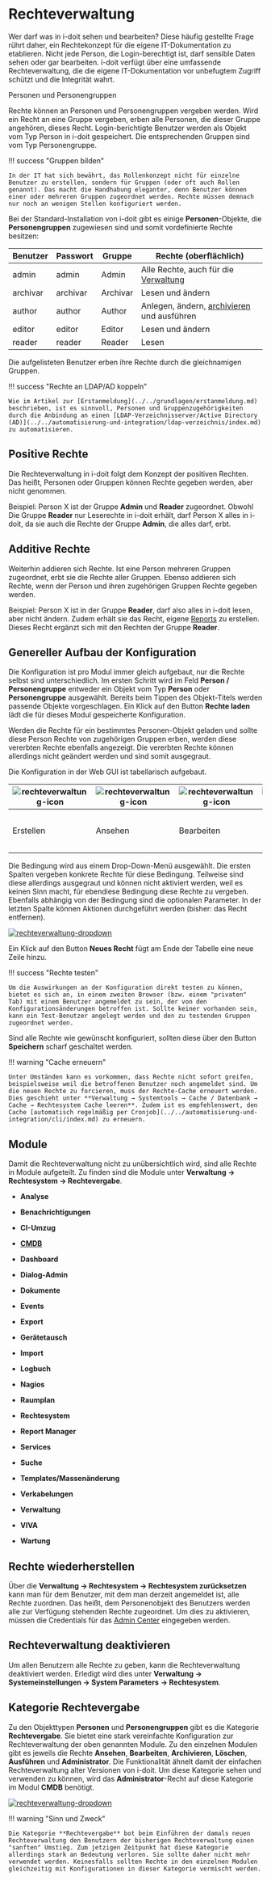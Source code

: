 # Rechteverwaltung

Wer darf was in i-doit sehen und bearbeiten?
Diese häufig gestellte Frage rührt daher, ein Rechtekonzept für die eigene IT-Dokumentation zu etablieren.
Nicht jede Person, die Login-berechtigt ist, darf sensible Daten sehen oder gar bearbeiten.
i-doit verfügt über eine umfassende Rechteverwaltung, die die eigene IT-Dokumentation vor unbefugtem Zugriff schützt und die Integrität wahrt.

Personen und Personengruppen

Rechte können an Personen und Personengruppen vergeben werden. Wird ein Recht an eine Gruppe vergeben, erben alle Personen, die dieser Gruppe angehören, dieses Recht. Login-berichtigte Benutzer werden als Objekt vom Typ Person in i-doit gespeichert. Die entsprechenden Gruppen sind vom Typ Personengruppe.

!!! success "Gruppen bilden"

    In der IT hat sich bewährt, das Rollenkonzept nicht für einzelne Benutzer zu erstellen, sondern für Gruppen (oder oft auch Rollen genannt). Das macht die Handhabung eleganter, denn Benutzer können einer oder mehreren Gruppen zugeordnet werden. Rechte müssen demnach nur noch an wenigen Stellen konfiguriert werden.

Bei der Standard-Installation von i-doit gibt es einige **Personen**\-Objekte, die **Personengruppen** zugewiesen sind und somit vordefinierte Rechte besitzen:

| Benutzer | Passwort | Gruppe | Rechte (oberflächlich) |
| --- | --- | --- | --- |
| admin | admin | Admin | Alle Rechte, auch für die [Verwaltung](../../administration/verwaltung/index.md) |
| archivar | archivar | Archivar | Lesen und ändern |
| author | author | Author | Anlegen, ändern, [archivieren](../../grundlagen/lebens-und-dokumentationszyklus.md) und ausführen |
| editor | editor | Editor | Lesen und ändern |
| reader | reader | Reader | Lesen |

Die aufgelisteten Benutzer erben ihre Rechte durch die gleichnamigen Gruppen.

!!! success "Rechte an LDAP/AD koppeln"

    Wie im Artikel zur [Erstanmeldung](../../grundlagen/erstanmeldung.md) beschrieben, ist es sinnvoll, Personen und Gruppenzugehörigkeiten durch die Anbindung an einen [LDAP-Verzeichnisserver/Active Directory (AD)](../../automatisierung-und-integration/ldap-verzeichnis/index.md) zu automatisieren.

Positive Rechte
---------------

Die Rechteverwaltung in i-doit folgt dem Konzept der positiven Rechten. Das heißt, Personen oder Gruppen können Rechte gegeben werden, aber nicht genommen.

Beispiel: Person X ist der Gruppe **Admin** und **Reader** zugeordnet. Obwohl Die Gruppe **Reader** nur Leserechte in i-doit erhält, darf Person X alles in i-doit, da sie auch die Rechte der Gruppe **Admin**, die alles darf, erbt.

Additive Rechte
---------------

Weiterhin addieren sich Rechte. Ist eine Person mehreren Gruppen zugeordnet, erbt sie die Rechte aller Gruppen. Ebenso addieren sich Rechte, wenn der Person und ihren zugehörigen Gruppen Rechte gegeben werden.

Beispiel: Person X ist in der Gruppe **Reader**, darf also alles in i-doit lesen, aber nicht ändern. Zudem erhält sie das Recht, eigene [Reports](../../auswertungen/report-manager.md) zu erstellen. Dieses Recht ergänzt sich mit den Rechten der Gruppe **Reader**.

Genereller Aufbau der Konfiguration
-----------------------------------

Die Konfiguration ist pro Modul immer gleich aufgebaut, nur die Rechte selbst sind unterschiedlich. Im ersten Schritt wird im Feld **Person / Personengruppe** entweder ein Objekt vom Typ **Person** oder **Personengruppe** ausgewählt. Bereits beim Tippen des Objekt-Titels werden passende Objekte vorgeschlagen. Ein Klick auf den Button **Rechte laden** lädt die für dieses Modul gespeicherte Konfiguration.

Werden die Rechte für ein bestimmtes Personen-Objekt geladen und sollte diese Person Rechte von zugehörigen Gruppen erben, werden diese vererbten Rechte ebenfalls angezeigt. Die vererbten Rechte können allerdings nicht geändert werden und sind somit ausgegraut.

Die Konfiguration in der Web GUI ist tabellarisch aufgebaut.

| ![rechteverwaltung-icon](../../assets/images/de/effizientes-dokumentieren/rechteverwaltung/1-rv.png) | ![rechteverwaltung-icon](../../assets/images/de/effizientes-dokumentieren/rechteverwaltung/2-rv.png) | ![rechteverwaltung-icon](../../assets/images/de/effizientes-dokumentieren/rechteverwaltung/3-rv.png) | ![rechteverwaltung-icon](../../assets/images/de/effizientes-dokumentieren/rechteverwaltung/4-rv.png) | ![rechteverwaltung-icon](../../assets/images/de/effizientes-dokumentieren/rechteverwaltung/5-rv.png) | ![rechteverwaltung-icon](../../assets/images/de/effizientes-dokumentieren/rechteverwaltung/5-rv.png) | ![rechteverwaltung-icon](../../assets/images/de/effizientes-dokumentieren/rechteverwaltung/7-rv.png) | Bedingung | Parameter | Aktion |
| --- | --- | --- | --- | --- | --- | --- | --- | --- | --- |
| Erstellen | Ansehen | Bearbeiten | Archivieren | Löschen | Ausführen | Administrator | Um welchen Bereich geht es? | Optionale Parameter | ![rechteverwaltung-icon](../../assets/images/de/effizientes-dokumentieren/rechteverwaltung/8-rv.png) Recht entfernen |

Die Bedingung wird aus einem Drop-Down-Menü ausgewählt. Die ersten Spalten vergeben konkrete Rechte für diese Bedingung. Teilweise sind diese allerdings ausgegraut und können nicht aktiviert werden, weil es keinen Sinn macht, für ebendiese Bedingung diese Rechte zu vergeben. Ebenfalls abhängig von der Bedingung sind die optionalen Parameter. In der letzten Spalte können Aktionen durchgeführt werden (bisher: das Recht entfernen).

[![rechteverwaltung-dropdown](../../assets/images/de/effizientes-dokumentieren/rechteverwaltung/9-rv.png)](../../assets/images/de/effizientes-dokumentieren/rechteverwaltung/9-rv.png)

Ein Klick auf den Button **Neues Recht** fügt am Ende der Tabelle eine neue Zeile hinzu.

!!! success "Rechte testen"

    Um die Auswirkungen an der Konfiguration direkt testen zu können, bietet es sich an, in einem zweiten Browser (bzw. einem "privaten" Tab) mit einem Benutzer angemeldet zu sein, der von den Konfigurationsänderungen betroffen ist. Sollte keiner vorhanden sein, kann ein Test-Benutzer angelegt werden und den zu testenden Gruppen zugeordnet werden.

Sind alle Rechte wie gewünscht konfiguriert, sollten diese über den Button **Speichern** scharf geschaltet werden.

!!! warning "Cache erneuern"

    Unter Umständen kann es vorkommen, dass Rechte nicht sofort greifen, beispielsweise weil die betroffenen Benutzer noch angemeldet sind. Um die neuen Rechte zu forcieren, muss der Rechte-Cache erneuert werden. Dies geschieht unter **Verwaltung → Systemtools → Cache / Datenbank → Cache → Rechtesystem Cache leeren**. Zudem ist es empfehlenswert, den Cache [automatisch regelmäßig per Cronjob](../../automatisierung-und-integration/cli/index.md) zu erneuern.

Module
------

Damit die Rechteverwaltung nicht zu unübersichtlich wird, sind alle Rechte in Module aufgeteilt. Zu finden sind die Module unter **Verwaltung → Rechtesystem → Rechtevergabe**.

*   **Analyse**

*   **Benachrichtigungen**

*   **CI-Umzug**

*   **[CMDB](../../effizientes-dokumentieren/rechteverwaltung/cmdb.md)**

*   **Dashboard**

*   **Dialog-Admin**

*   **Dokumente**

*   **Events**

*   **Export**

*   **Gerätetausch**

*   **Import**

*   **Logbuch**

*   **Nagios**

*   **Raumplan**

*   **Rechtesystem**

*   **Report Manager**

*   **Services**

*   **Suche**

*   **Templates/Massenänderung**

*   **Verkabelungen**

*   **Verwaltung**

*   **VIVA**

*   **Wartung**

Rechte wiederherstellen
-----------------------

Über die **Verwaltung → Rechtesystem → Rechtesystem zurücksetzen** kann man für dem Benutzer, mit dem man derzeit angemeldet ist, alle Rechte zuordnen. Das heißt, dem Personenobjekt des Benutzers werden alle zur Verfügung stehenden Rechte zugeordnet. Um dies zu aktivieren, müssen die Credentials für das [Admin Center](../../administration/admin-center.md) eingegeben werden.

Rechteverwaltung deaktivieren
-----------------------------

Um allen Benutzern alle Rechte zu geben, kann die Rechteverwaltung deaktiviert werden. Erledigt wird dies unter **Verwaltung → Systemeinstellungen → System Parameters** **→ Rechtesystem**.

Kategorie Rechtevergabe
-----------------------

Zu den Objekttypen **Personen** und **Personengruppen** gibt es die Kategorie **Rechtevergabe**. Sie bietet eine stark vereinfachte Konfiguration zur Rechteverwaltung der oben genannten Module. Zu den einzelnen Modulen gibt es jeweils die Rechte **Ansehen**, **Bearbeiten**, **Archivieren**, **Löschen**, **Ausführen** und **Administrator**. Die Funktionalität ähnelt damit der einfachen Rechteverwaltung alter Versionen von i-doit. Um diese Kategorie sehen und verwenden zu können, wird das **Administrator**\-Recht auf diese Kategorie im Modul **CMDB** benötigt.

[![rechteverwaltung-dropdown](../../assets/images/de/effizientes-dokumentieren/rechteverwaltung/10-rv.png)](../../assets/images/de/effizientes-dokumentieren/rechteverwaltung/10-rv.png)

!!! warning "Sinn und Zweck"

    Die Kategorie **Rechtevergabe** bot beim Einführen der damals neuen Rechteverwaltung den Benutzern der bisherigen Rechteverwaltung einen "sanften" Umstieg. Zum jetzigen Zeitpunkt hat diese Kategorie allerdings stark an Bedeutung verloren. Sie sollte daher nicht mehr verwendet werden. Keinesfalls sollten Rechte in den einzelnen Modulen gleichzeitig mit Konfigurationen in dieser Kategorie vermischt werden.
